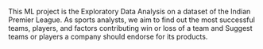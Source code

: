 This ML project is the Exploratory Data Analysis on a dataset of the Indian Premier League. As sports analysts, we aim to find out the most successful teams, players, and factors contributing win or loss of a team and Suggest teams or players a company should endorse for its products.
